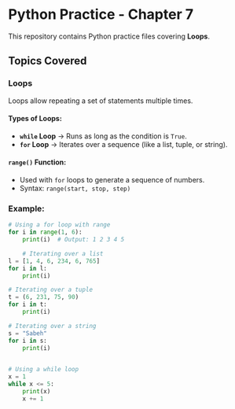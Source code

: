 # Python Practice - Chapter 7

This repository contains Python practice files covering **Loops**.

## Topics Covered

### Loops
Loops allow repeating a set of statements multiple times.

#### Types of Loops:
- **`while` Loop** → Runs as long as the condition is `True`.
- **`for` Loop** → Iterates over a sequence (like a list, tuple, or string).

#### `range()` Function:
- Used with `for` loops to generate a sequence of numbers.
- Syntax: `range(start, stop, step)`

### Example:
```python
# Using a for loop with range
for i in range(1, 6):
    print(i)  # Output: 1 2 3 4 5

    # Iterating over a list
l = [1, 4, 6, 234, 6, 765]
for i in l:
    print(i)

# Iterating over a tuple
t = (6, 231, 75, 90)
for i in t:
    print(i)

# Iterating over a string
s = "Sabeh"
for i in s:
    print(i)
    

# Using a while loop
x = 1
while x <= 5:
    print(x)
    x += 1
```